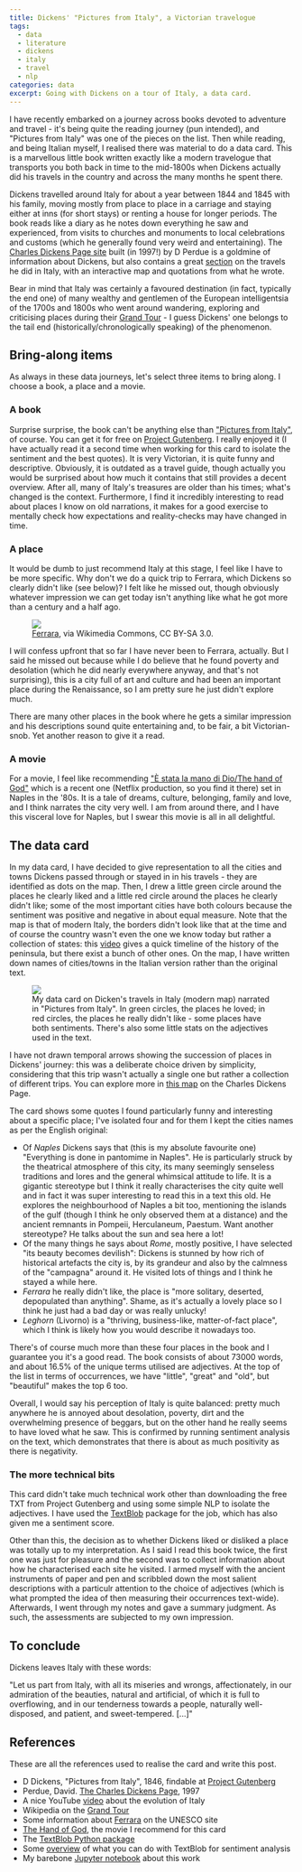 ```yaml
---
title: Dickens' "Pictures from Italy", a Victorian travelogue
tags:
  - data
  - literature
  - dickens
  - italy
  - travel
  - nlp
categories: data
excerpt: Going with Dickens on a tour of Italy, a data card.
---
```


I have recently embarked on a journey across books devoted to adventure and travel - it's being quite the reading journey (pun intended), and "Pictures from Italy" was one of the pieces on the list. Then while reading, and being Italian myself, I realised there was material to do a data card. This is a marvellous little book written exactly like a modern travelogue that transports you both back in time to the mid-1800s when Dickens actually did his travels in the country and across the many months he spent there.

Dickens travelled around Italy for about a year between 1844 and 1845 with his family, moving mostly from place to place in a carriage and staying either at inns (for short stays) or renting a house for longer periods. The book reads like a diary as he notes down everything he saw and experienced, from visits to churches and monuments to local celebrations and customs (which he generally found very weird and entertaining).
The [Charles Dickens Page site](https://www.charlesdickenspage.com) built (in 1997!) by D Perdue is a goldmine of information about Dickens, but also contains a great [section](https://www.charlesdickenspage.com/charles-dickens-italy-map.html#top) on the travels he did in Italy, with an interactive map and quotations from what he wrote.

Bear in mind that Italy was certainly a favoured destination (in fact, typically the end one) of many wealthy and gentlemen of the European intelligentsia of the 1700s and 1800s who went around wandering, exploring and criticising places during their [Grand Tour](https://en.wikipedia.org/wiki/Grand_Tour) - I guess Dickens' one belongs to the tail end (historically/chronologically speaking) of the phenomenon.

## Bring-along items

As always in these data journeys, let's select three items to bring along. I choose a book, a place and a movie.

### A book
Surprise surprise, the book can't be anything else than ["Pictures from Italy"](https://www.goodreads.com/book/show/5340.Pictures_from_Italy), of course. You can get it for free on [Project Gutenberg](https://gutenberg.org/ebooks/650). I really enjoyed it (I have actually read it a second time when working for this card to isolate the sentiment and the best quotes). It is very Victorian, it is quite funny and descriptive. Obviously, it is outdated as a travel guide, though actually you would be surprised about how much it contains that still provides a decent overview. After all, many of Italy's treasures are older than his times; what's changed is the context. Furthermore, I find it incredibly interesting to read about places I know on old narrations, it makes for a good exercise to mentally check how expectations and reality-checks may have changed in time.

### A place
It would be dumb to just recommend Italy at this stage, I feel like I have to be more specific. Why don't we do a quick trip to Ferrara, which Dickens so clearly didn't like (see below)? I felt like he missed out, though obviously whatever impression we can get today isn't anything like what he got more than a century and a half ago. 

<figure class="align-left" style="width: 500px">
  <img src="https://upload.wikimedia.org/wikipedia/commons/thumb/4/40/Ferrara%2C_Province_of_Ferrara%2C_Italy_-_panoramio_%2817%29.jpg/512px-Ferrara%2C_Province_of_Ferrara%2C_Italy_-_panoramio_%2817%29.jpg">
  <figcaption><a href="https://commons.wikimedia.org/wiki/File:Ferrara,_Province_of_Ferrara,_Italy_-_panoramio_(17).jpg">Ferrara</a>, via Wikimedia Commons, CC BY-SA 3.0.</figcaption>
</figure>

I will confess upfront that so far I have never been to Ferrara, actually. But I said he missed out because while I do believe that he found poverty and desolation (which he did nearly everywhere anyway, and that's not surprising), this is a city full of art and culture and had been an important place during the Renaissance, so I am pretty sure he just didn't explore much.

There are many other places in the book where he gets a similar impression and his descriptions sound quite entertaining and, to be fair, a bit Victorian-snob. Yet another reason to give it a read.

### A movie
For a movie, I feel like recommending ["È stata la mano di Dio/The hand of God"](https://www.themoviedb.org/movie/722778-e-stata-la-mano-di-dio) which is a recent one (Netflix production, so you find it there) set in Naples in the '80s. It is a tale of dreams, culture, belonging, family and love, and I think narrates the city very well. I am from around there, and I have this visceral love for Naples, but I swear this movie is all in all delightful.

## The data card

In my data card, I have decided to give representation to all the cities and towns Dickens passed through or stayed in in his travels - they are identified as dots on the map. Then, I drew a little green circle around the places he clearly liked and a little red circle around the places he clearly didn't like; some of the most important cities have both colours because the sentiment was positive and negative in about equal measure.
Note that the map is that of modern Italy, the borders didn't look like that at the time and of course the country wasn't even the one we know today but rather a collection of states: this [video](https://www.youtube.com/watch?v=ShIBZ5phm1A&ab_channel=KheyPard) gives a quick timeline of the history of the peninsula, but there exist a bunch of other ones. On the map, I have written down names of cities/towns in the Italian version rather than the original text.

<figure class="responsive">
  <img src="{{ site.url }}{{site.posts_images_path}}dickens-pictures-from-italy.jpg">
  <figcaption>My data card on Dicken's travels in Italy (modern map) narrated in "Pictures from Italy". In green circles, the places he loved; in red circles, the places he really didn't like - some places have both sentiments. There's also some little stats on the adjectives used in the text.</figcaption>
</figure>

I have not drawn temporal arrows showing the succession of places in Dickens' journey: this was a deliberate choice driven by simplicity, considering that this trip wasn't actually a single one but rather a collection of different trips. You can explore more in [this map](https://www.charlesdickenspage.com/charles-dickens-italy-map.html#top) on the Charles Dickens Page.

The card shows some quotes I found particularly funny and interesting about a specific place; I've isolated four and for them I kept the cities names as per the English original:
* Of _Naples_ Dickens says that (this is my absolute favourite one) "Everything is done in pantomime in Naples". He is particularly struck by the theatrical atmosphere of this city, its many seemingly senseless traditions and lores and the general whimsical attitude to life. It is a gigantic stereotype but I think it really characterises the city quite well and in fact it was super interesting to read this in a text this old. He explores the neighbourhood of Naples a bit too, mentioning the islands of the gulf (though I think he only observed them at a distance) and the ancient remnants in Pompeii, Herculaneum, Paestum. Want another stereotype? He talks about the sun and sea here a lot!
* Of the many things he says about _Rome_, mostly positive, I have selected "its beauty becomes devilish": Dickens is stunned by how rich of historical artefacts the city is, by its grandeur and also by the calmness of the "campagna" around it. He visited lots of things and I think he stayed a while here.
* _Ferrara_ he really didn't like, the place is "more solitary, deserted, depopulated than anything". Shame, as it's actually a lovely place so I think he just had a bad day or was really unlucky!
* _Leghorn_ (Livorno) is a "thriving, business-like, matter-of-fact place", which I think is likely how you would describe it nowadays too.

There's of course much more than these four places in the book and I guarantee you it's a good read. The book consists of about 73000 words, and about 16.5% of the unique terms utilised are adjectives. At the top of the list in terms of occurrences, we have "little", "great" and "old", but "beautiful" makes the top 6 too.

Overall, I would say his perception of Italy is quite balanced: pretty much anywhere he is annoyed about desolation, poverty, dirt and the overwhelming presence of beggars, but on the other hand he really seems to have loved what he saw. This is confirmed by running sentiment analysis on the text, which demonstrates that there is about as much positivity as there is negativity.

### The more technical bits

This card didn't take much technical work other than downloading the free TXT from Project Gutenberg and using some simple NLP to isolate the adjectives. I have used the [TextBlob](https://textblob.readthedocs.io/en/dev/index.html) package for the job, which has also given me a sentiment score.

Other than this, the decision as to whether Dickens liked or disliked a place was totally up to my interpretation. As I said I read this book twice, the first one was just for pleasure and the second was to collect information about how he characterised each site he visited. I armed myself with the ancient instruments of paper and pen and scribbled down the most salient descriptions with a particulr attention to the choice of adjectives (which is what prompted the idea of then measuring their occurrences text-wide). Afterwards, I went through my notes and gave a summary judgment. As such, the assessments are subjected to my own impression.

## To conclude

Dickens leaves Italy with these words:

"Let us part from Italy, with all its miseries and wrongs, affectionately, in our admiration of the beauties, natural and artificial, of which it is full to overflowing, and in our tenderness towards a people, naturally well-disposed, and patient, and sweet-tempered.
[...]"

## References

These are all the references used to realise the card and write this post.

* D Dickens, "Pictures from Italy", 1846, findable at [Project Gutenberg](https://gutenberg.org/ebooks/650)
* Perdue, David. [The Charles Dickens Page](https://www.charlesdickenspage.com), 1997
* A nice YouTube [video](https://www.youtube.com/watch?v=ShIBZ5phm1A&ab_channel=KheyPard) about the evolution of Italy
* Wikipedia on the [Grand Tour](https://en.wikipedia.org/wiki/Grand_Tour)
* Some information about [Ferrara](https://whc.unesco.org/en/list/733/) on the UNESCO site
* [The Hand of God](https://www.themoviedb.org/movie/722778-e-stata-la-mano-di-dio), the movie I recommend for this card
* The [TextBlob Python package](https://textblob.readthedocs.io/en/dev/index.html)
* Some [overview](https://towardsdatascience.com/my-absolute-go-to-for-sentiment-analysis-textblob-3ac3a11d524) of what you can do with TextBlob for sentiment analysis
* My barebone [Jupyter notebook](https://github.com/martinapugliese/doodling-data-cards/blob/master/culture/literature/dickens/extract_adjs.ipynb) about this work
